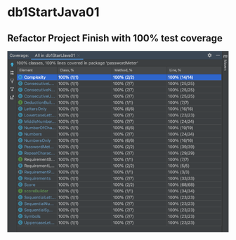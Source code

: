 # db1StartJava01 

## Refactor Project Finish with 100% test coverage

<img src="images/testsCoverage.png">
